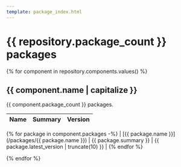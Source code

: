 ```yaml
---
template: package_index.html
---
```


# {{ repository.package_count }} packages

{% for component in repository.components.values() %}
## {{ component.name | capitalize }}

{{ component.package_count }} packages.


| Name | Summary | Version |
| ---- | ------- | ------- |
{% for package in component.packages -%}
| [{{ package.name }}](/packages/{{ package.name }}) | {{ package.summary }} | {{ package.latest_version | truncate(10) }} |
{% endfor %}

{% endfor %}
